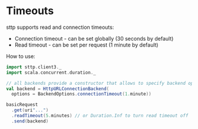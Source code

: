 # Timeouts

sttp supports read and connection timeouts:

* Connection timeout - can be set globally (30 seconds by default)
* Read timeout - can be set per request (1 minute by default)

How to use:

```scala mdoc:compile-only
import sttp.client3._
import scala.concurrent.duration._

// all backends provide a constructor that allows to specify backend options
val backend = HttpURLConnectionBackend(
  options = BackendOptions.connectionTimeout(1.minute))

basicRequest
  .get(uri"...")
  .readTimeout(5.minutes) // or Duration.Inf to turn read timeout off
  .send(backend)
```
